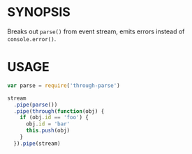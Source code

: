 # SYNOPSIS
Breaks out `parse()` from event stream, emits errors instead of `console.error()`.

# USAGE
```js
var parse = require('through-parse')

stream
  .pipe(parse())
  .pipe(through(function(obj) {
  	if (obj.id == 'foo') {
  	  obj.id = 'bar'
  	  this.push(obj)
  	}
  }).pipe(stream)
```
